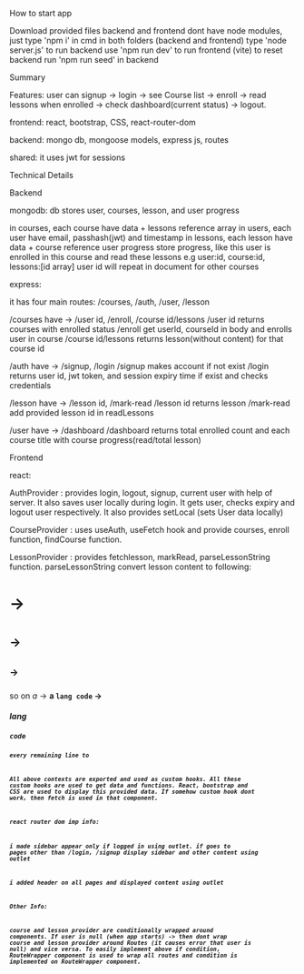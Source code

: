 How to start app

Download provided files
backend and frontend dont have node modules, just type 'npm i' in cmd in both folders (backend and frontend)
type 'node server.js' to run backend
use 'npm run dev' to run frontend (vite)
to reset backend run 'npm run seed' in backend

Summary

Features:
user can signup -> login -> see Course list -> enroll -> read lessons when enrolled -> check dashboard(current status) -> logout.

frontend:
react, bootstrap, CSS, react-router-dom

backend:
mongo db, mongoose models, express js, routes

shared:
it uses jwt for sessions

Technical Details

Backend

mongodb:
db stores user, courses, lesson, and user progress

in courses, each course have data + lessons reference array
in users, each user have email, passhash(jwt) and timestamp
in lessons, each lesson have data + course reference
user progress store progress, like this user is enrolled in this course and read these lessons
e.g user:id, course:id, lessons:[id array]
user id will repeat in document for other courses

express:

it has four main routes: /courses, /auth, /user, /lesson

/courses have -> /user id, /enroll, /course id/lessons
/user id returns courses with enrolled status
/enroll get userId, courseId in body and enrolls user in course
/course id/lessons returns lesson(without content) for that course id

/auth have -> /signup, /login
/signup makes account if not exist
/login returns user id, jwt token, and session expiry time if exist and checks credentials

/lesson have -> /lesson id, /mark-read
/lesson id returns lesson
/mark-read add provided lesson id in readLessons

/user have -> /dashboard
/dashboard returns total enrolled count and each course title with course progress(read/total lesson)

Frontend

react:

AuthProvider : provides login, logout, signup, current user with help of server. It also saves user locally during login. It gets user, checks expiry and logout user respectively. It also provides setLocal (sets User data locally)

CourseProvider : uses useAuth, useFetch hook and provide courses, enroll function, findCourse function.

LessonProvider : provides fetchlesson, markRead, parseLessonString function. parseLessonString convert lesson content to following:
# -> <h1>
## -> <h2>
### -> <h3> 
so on
*a* -> <b>a<b>
```lang code``` -> <div styles><h5 styles> lang <h5/><pre><code>code<code/><pre/><div/>
every remaining line to <p>

All above contexts are exported and used as custom hooks.
All these custom hooks are used to get data and functions. React, bootstrap and CSS are used to display this provided data. If somehow custom hook dont work, then fetch is used in that component.

react router dom imp info:

i made sidebar appear only if logged in using outlet. if goes to pages other than /login, /signup display sidebar and other content using outlet

i added header on all pages and displayed content using outlet

Other Info:

course and lesson provider are conditionally wrapped around components.
If user is null (when app starts) -> then dont wrap course and lesson provider around Routes (it causes error that user is null) and vice versa.
To easily implement above if condition, RouteWrapper component is used to wrap all routes and condition is implemented on RouteWrapper component.